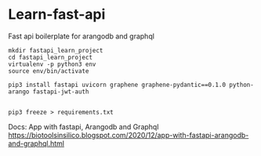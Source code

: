 # Learn-fast-api

Fast api boilerplate for arangodb and graphql

```
mkdir fastapi_learn_project
cd fastapi_learn_project
virtualenv -p python3 env
source env/bin/activate

pip3 install fastapi uvicorn graphene graphene-pydantic==0.1.0 python-arango fastapi-jwt-auth


pip3 freeze > requirements.txt
```

Docs:
App with fastapi, Arangodb and Graphql
https://biotoolsinsilico.blogspot.com/2020/12/app-with-fastapi-arangodb-and-graphql.html